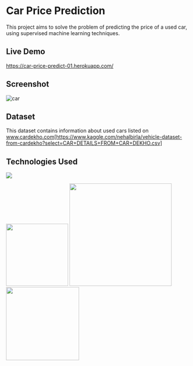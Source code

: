 # Car Price Prediction
This project aims to solve the problem of predicting the price of a used car, using supervised machine learning techniques. 

## Live Demo
https://car-price-predict-01.herokuapp.com/

## Screenshot
![car](https://user-images.githubusercontent.com/73738015/103065286-3d63bb80-45dc-11eb-877a-4e52308b9e69.JPG)

## Dataset
This dataset contains information about used cars listed on www.cardekho.com[https://www.kaggle.com/nehalbirla/vehicle-dataset-from-cardekho?select=CAR+DETAILS+FROM+CAR+DEKHO.csv]

## Technologies Used

![](https://forthebadge.com/images/badges/made-with-python.svg)

[<img target="_blank" src="https://flask.palletsprojects.com/en/1.1.x/_images/flask-logo.png" width=170>](https://flask.palletsprojects.com/en/1.1.x/) [<img target="_blank" src="https://number1.co.za/wp-content/uploads/2017/10/gunicorn_logo-300x85.png" width=280>](https://gunicorn.org) [<img target="_blank" src="https://scikit-learn.org/stable/_static/scikit-learn-logo-small.png" width=200>](https://scikit-learn.org/stable/) 
